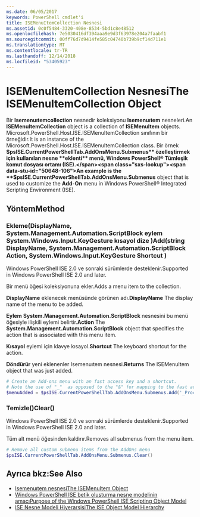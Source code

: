 ```yaml
---
ms.date: 06/05/2017
keywords: PowerShell cmdlet'i
title: ISEMenuItemCollection Nesnesi
ms.assetid: 0c0f5484-3320-408e-8534-5bd1c8e48512
ms.openlocfilehash: 7e5030416df394aaa9e9d3f63978e204a7faabf1
ms.sourcegitcommit: 00ff76d7d9414fe585c04740b739b9cf14d711e1
ms.translationtype: MT
ms.contentlocale: tr-TR
ms.lasthandoff: 12/14/2018
ms.locfileid: "53405923"
---
```

# <a name="the-isemenuitemcollection-object"></a><span data-ttu-id="50648-103">ISEMenuItemCollection Nesnesi</span><span class="sxs-lookup"><span data-stu-id="50648-103">The ISEMenuItemCollection Object</span></span>

<span data-ttu-id="50648-104">Bir **Isemenuıtemcollection** nesnedir koleksiyonu **Isemenuıtem** nesneleri.</span><span class="sxs-lookup"><span data-stu-id="50648-104">An **ISEMenuItemCollection** object is a collection of **ISEMenuItem** objects.</span></span> <span data-ttu-id="50648-105">Microsoft.PowerShell.Host.ISE.ISEMenuItemCollection sınıfının bir örneğidir.</span><span class="sxs-lookup"><span data-stu-id="50648-105">It is an instance of the Microsoft.PowerShell.Host.ISE.ISEMenuItemCollection class.</span></span> <span data-ttu-id="50648-106">Bir örnek **$psISE.CurrentPowerShellTab.AddOnsMenu.Submenus** özelleştirmek için kullanılan nesne **eklenti** menü, Windows PowerShell® Tümleşik komut dosyası ortamı (ISE).</span><span class="sxs-lookup"><span data-stu-id="50648-106">An example is the **$psISE.CurrentPowerShellTab.AddOnsMenu.Submenus** object that is used to customize the **Add-On** menu in Windows PowerShell® Integrated Scripting Environment (ISE).</span></span>

## <a name="method"></a><span data-ttu-id="50648-107">Yöntem</span><span class="sxs-lookup"><span data-stu-id="50648-107">Method</span></span>

### <a name="addstring-displayname-systemmanagementautomationscriptblock-action-systemwindowsinputkeygesture-shortcut-"></a><span data-ttu-id="50648-108">Ekleme\(DisplayName, System.Management.Automation.ScriptBlock eylem System.Windows.Input.KeyGesture kısayol dize \)</span><span class="sxs-lookup"><span data-stu-id="50648-108">Add\(string DisplayName, System.Management.Automation.ScriptBlock Action, System.Windows.Input.KeyGesture Shortcut \)</span></span>

<span data-ttu-id="50648-109">Windows PowerShell ISE 2.0 ve sonraki sürümlerde desteklenir.</span><span class="sxs-lookup"><span data-stu-id="50648-109">Supported in Windows PowerShell ISE 2.0 and later.</span></span>

<span data-ttu-id="50648-110">Bir menü öğesi koleksiyonuna ekler.</span><span class="sxs-lookup"><span data-stu-id="50648-110">Adds a menu item to the collection.</span></span>

<span data-ttu-id="50648-111">**DisplayName** eklenecek menüsünde görünen adı.</span><span class="sxs-lookup"><span data-stu-id="50648-111">**DisplayName** The display name of the menu to be added.</span></span>

<span data-ttu-id="50648-112">**Eylem** **System.Management.Automation.ScriptBlock** nesnesini bu menü öğesiyle ilişkili eylemi belirtir.</span><span class="sxs-lookup"><span data-stu-id="50648-112">**Action** The **System.Management.Automation.ScriptBlock** object that specifies the action that is associated with this menu item.</span></span>

<span data-ttu-id="50648-113">**Kısayol** eylemi için klavye kısayol.</span><span class="sxs-lookup"><span data-stu-id="50648-113">**Shortcut** The keyboard shortcut for the action.</span></span>

<span data-ttu-id="50648-114">**Döndürür** yeni eklenenler Isemenuıtem nesnesi.</span><span class="sxs-lookup"><span data-stu-id="50648-114">**Returns** The ISEMenuItem object that was just added.</span></span>

```powershell
# Create an Add-ons menu with an fast access key and a shortcut.
# Note the use of "_"  as opposed to the "&" for mapping to the fast access key letter for the menu item.
$menuAdded = $psISE.CurrentPowerShellTab.AddOnsMenu.Submenus.Add('_Process', {Get-Process}, 'Alt+P')
```

### <a name="clear"></a><span data-ttu-id="50648-115">Temizle\(\)</span><span class="sxs-lookup"><span data-stu-id="50648-115">Clear\(\)</span></span>

<span data-ttu-id="50648-116">Windows PowerShell ISE 2.0 ve sonraki sürümlerde desteklenir.</span><span class="sxs-lookup"><span data-stu-id="50648-116">Supported in Windows PowerShell ISE 2.0 and later.</span></span>

<span data-ttu-id="50648-117">Tüm alt menü öğesinden kaldırır.</span><span class="sxs-lookup"><span data-stu-id="50648-117">Removes all submenus from the menu item.</span></span>

```powershell
# Remove all custom submenu items from the AddOns menu
$psISE.CurrentPowerShellTab.AddOnsMenu.Submenus.Clear()
```

## <a name="see-also"></a><span data-ttu-id="50648-118">Ayrıca bkz:</span><span class="sxs-lookup"><span data-stu-id="50648-118">See Also</span></span>

- [<span data-ttu-id="50648-119">Isemenuıtem nesnesi</span><span class="sxs-lookup"><span data-stu-id="50648-119">The ISEMenuItem Object</span></span>](The-ISEMenuItem-Object.md)
- [<span data-ttu-id="50648-120">Windows PowerShell ISE betik oluşturma nesne modelinin amacı</span><span class="sxs-lookup"><span data-stu-id="50648-120">Purpose of the Windows PowerShell ISE Scripting Object Model</span></span>](Purpose-of-the-Windows-PowerShell-ISE-Scripting-Object-Model.md)
- [<span data-ttu-id="50648-121">ISE Nesne Modeli Hiyerarşisi</span><span class="sxs-lookup"><span data-stu-id="50648-121">The ISE Object Model Hierarchy</span></span>](The-ISE-Object-Model-Hierarchy.md)